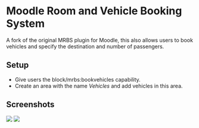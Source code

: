 # Moodle Room and Vehicle Booking System
A fork of the original MRBS plugin for Moodle, this also allows users to book vehicles and specify the destination and number of passengers.

## Setup
* Give users the block/mrbs:bookvehicles capability.
* Create an area with the name *Vehicles* and add vehicles in this area.

## Screenshots
![](https://www.classroomtechtools.com/assets/img/moodle-plugin-screenshots/block_mrbs/1.png?v=2)
![](https://www.classroomtechtools.com/assets/img/moodle-plugin-screenshots/block_mrbs/2.png?v=2)
